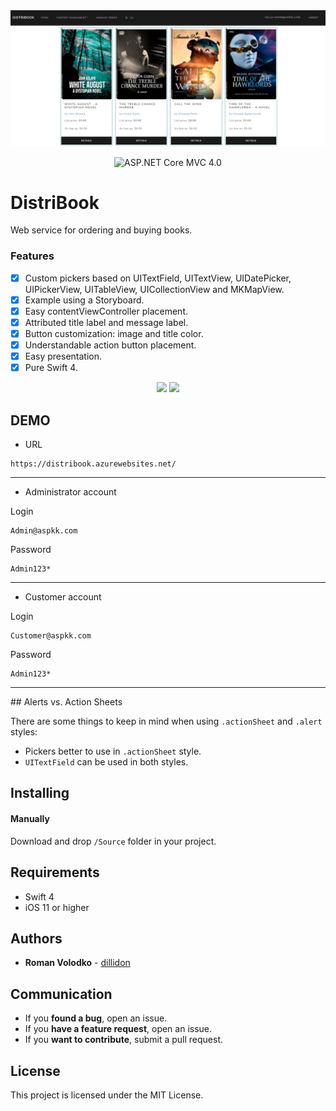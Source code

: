 <div align = "center">
<img src="Assets/Screenshot.jpg"/>
</div>

<p align="center">
<img src="https://img.shields.io/badge/ASP.NET%20Core%20MVC-6.0-blue.svg" alt="ASP.NET Core MVC 4.0"/>
</a>
</p>

# DistriBook

Web service for ordering and buying books.



### Features
- [x] Custom pickers based on UITextField, UITextView, UIDatePicker, UIPickerView, UITableView, UICollectionView and MKMapView.
- [x] Example using a Storyboard.
- [x] Easy contentViewController placement.
- [x] Attributed title label and message label.
- [x] Button customization: image and title color.
- [x] Understandable action button placement.
- [x] Easy presentation.
- [x] Pure Swift 4.

<div align = "center">
<img src="Assets/gifs/actionSheet-.gif" width="400" />
<img src="Assets/gifs/alert-.gif" width="400" />
</div>

## DEMO

- URL

```url
https://distribook.azurewebsites.net/
```
<hr/>

- Administrator account

Login
```url
Admin@aspkk.com
```
Password
```url
Admin123*
```
<hr/>

- Customer account

Login
```url
Customer@aspkk.com
```
Password
```url
Admin123*
```
<hr/>
## Alerts vs. Action Sheets

There are some things to keep in mind when using `.actionSheet` and `.alert` styles:

* Pickers better to use in `.actionSheet` style.
* `UITextField` can be used in both styles.

## Installing

#### Manually

Download and drop `/Source` folder in your project.

## Requirements

* Swift 4
* iOS 11 or higher

## Authors

* **Roman Volodko** -  [dillidon](https://github.com/dillidon)

## Communication

* If you **found a bug**, open an issue.
* If you **have a feature request**, open an issue.
* If you **want to contribute**, submit a pull request.

## License

This project is licensed under the MIT License.
